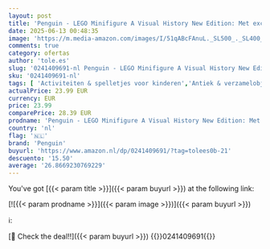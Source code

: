 ```yaml
---
layout: post
title: 'Penguin - LEGO Minifigure A Visual History New Edition: Met exclusief LEGO ruimtevaarder minifiguur!'
date: 2025-06-13 00:48:35
image: 'https://m.media-amazon.com/images/I/51qABcFAnuL._SL500_._SL400_.jpg'
comments: true
category: ofertas
author: 'tole.es'
slug: '0241409691-nl Penguin - LEGO Minifigure A Visual History New Edition:...'
sku: '0241409691-nl'
tags: [ 'Activiteiten & spelletjes voor kinderen','Antiek & verzamelobjecten','Boeken','Encyclopedieën & handleidingen voor kinderen','Engelstalige boeken','Featured Categories','Geschiedenis','Hobbys, kunstnijverheid & huis','Industrieel ontwerp','Kinderboeken','Kinderboeken over knutselen & hobbys','Kunst & fotografie','Kunstgeschiedenis','Kunstgeschiedenis in thema & concept','Naslagwerken voor kinderen','Onderwijs & referentie voor kinderen','Ontwerp','lego','penguin','🇳🇱', ]
actualPrice: 23.99 EUR
currency: EUR
price: 23.99
comparePrice: 28.39 EUR
prodname: 'Penguin - LEGO Minifigure A Visual History New Edition: Met exclusief LEGO ruimtevaarder minifiguur!'
country: 'nl'
flag: '🇳🇱'
brand: 'Penguin'
buyurl: 'https://www.amazon.nl/dp/0241409691/?tag=tolees0b-21'
descuento: '15.50'
average: '26.8669230769229'
---
```


You've got [{{< param title >}}]({{< param buyurl >}}) at the following link:

[![{{< param prodname >}}]({{< param image >}})]({{< param buyurl >}})

ℹ️:


[🛒 Check the deal!!]({{< param buyurl >}})
{{<world>}}0241409691{{</world>}}
